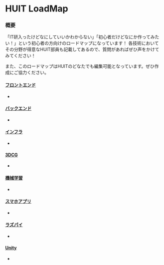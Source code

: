 # HUIT LoadMap 
### 概要
「IT研入ったけどなにしていいかわからない」「初心者だけどなにか作ってみたい！」という初心者の方向けのロードマップになっています！
各技術においてその分野が得意なHUIT部員も記載してあるので、質問があればぜひ声をかけてみてください！

また、このロードマップはHUITのどなたでも編集可能となっています。ぜひ作成にご協力ください。

#### [フロントエンド](https://github.com/Al-Mikan/HUIT_loadmap/edit/main/frontend.md)
  -
#### [バックエンド](https://github.com/Al-Mikan/HUIT_loadmap/edit/main/backend.md)
  - 
#### [インフラ](https://github.com/Al-Mikan/HUIT_loadmap/edit/main/infrastructure.md)
  - 
#### [3DCG](https://github.com/Al-Mikan/HUIT_loadmap/edit/main/3DCG.md)
  - 
#### [機械学習](https://github.com/Al-Mikan/HUIT_loadmap/edit/main/AI.md)
  - 
#### [スマホアプリ](https://github.com/Al-Mikan/HUIT_loadmap/edit/main/application.md)
  -
#### [ラズパイ](https://github.com/Al-Mikan/HUIT_loadmap/edit/main/raspberrypi.md)
  - 
#### [Unity](https://github.com/Al-Mikan/HUIT_loadmap/edit/main/unity.md)
  - 



